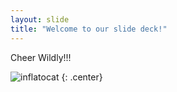 ```yaml
---
layout: slide
title: "Welcome to our slide deck!"
---
```


Cheer Wildly!!!

![inflatocat](https://octodex.github.com/images/inflatocat.png)
{: .center}
